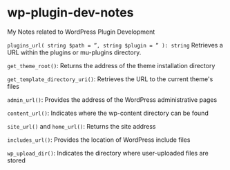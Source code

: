 # wp-plugin-dev-notes
My Notes related to WordPress Plugin Development

`plugins_url( string $path = ”, string $plugin = ” ): string`
Retrieves a URL within the plugins or mu-plugins directory.

`get_theme_root()`: Returns the address of the theme installation directory

`get_template_directory_uri()`: Retrieves the URL to the current theme's files

`admin_url()`: Provides the address of the WordPress administrative pages

`content_url()`: Indicates where the wp-content directory can be found

`site_url()` and `home_url()`: Returns the site address

`includes_url()`: Provides the location of WordPress include files

`wp_upload_dir()`: Indicates the directory where user-uploaded files are stored
